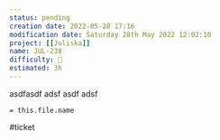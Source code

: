 ```yaml
---
status: pending
creation date: 2022-05-28 17:16
modification date: Saturday 28th May 2022 12:02:10
project: [[Juliska]]
name: JUL-238
difficulty: 🔴
estimated: 3h
---
```

asdfasdf
adsf
asdf
adsf

`= this.file.name`

#ticket 